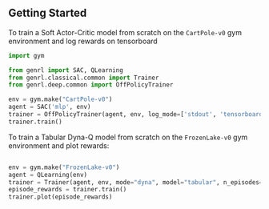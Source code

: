 ## Getting Started

To train a Soft Actor-Critic model from scratch on the `CartPole-v0` gym environment and log rewards on tensorboard
```python
import gym

from genrl import SAC, QLearning
from genrl.classical.common import Trainer
from genrl.deep.common import OffPolicyTrainer

env = gym.make("CartPole-v0")
agent = SAC('mlp', env)
trainer = OffPolicyTrainer(agent, env, log_mode=['stdout', 'tensorboard'])
trainer.train()
```

To train a Tabular Dyna-Q model from scratch on the `FrozenLake-v0` gym environment and plot rewards:
```python

env = gym.make("FrozenLake-v0")
agent = QLearning(env)
trainer = Trainer(agent, env, mode="dyna", model="tabular", n_episodes=10000)
episode_rewards = trainer.train()
trainer.plot(episode_rewards)
```
